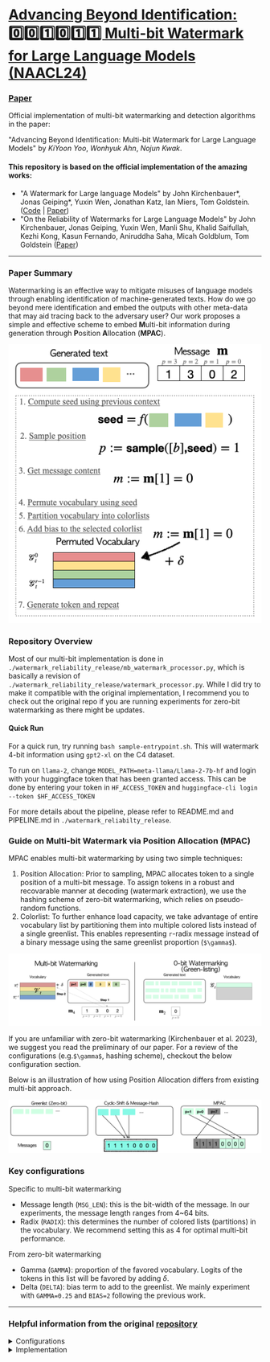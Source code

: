 # [Advancing Beyond Identification: 0️⃣0️⃣1️⃣0️⃣1️⃣1️⃣  Multi-bit Watermark for Large Language Models (NAACL24)](https://arxiv.org/abs/2301.10226) 


### [Paper](https://arxiv.org/abs/2308.00221)

Official implementation of multi-bit watermarking and detection algorithms in the paper:

"Advancing Beyond Identification: Multi-bit Watermark for Large Language Models" by _KiYoon Yoo_, _Wonhyuk Ahn_, _Nojun Kwak_.   

#### This repository is based on the official implementation of the amazing works: 
 - "A Watermark for Large language Models" by John Kirchenbauer*, Jonas Geiping*, Yuxin Wen, Jonathan Katz, 
Ian Miers, Tom Goldstein. ([Code](https://github.com/jwkirchenbauer/lm-watermarking) | [Paper](https://arxiv.org/abs/2301.10226))
 - "On the Reliability of Watermarks for Large Language Models" by John Kirchenbauer, Jonas Geiping, Yuxin Wen, Manli Shu, 
Khalid Saifullah, Kezhi Kong, Kasun Fernando, Aniruddha Saha, Micah Goldblum, Tom Goldstein ([Paper](https://arxiv.org/abs/2306.04634))



---
### Paper Summary 
Watermarking is an effective way to mitigate misuses of 
language models through enabling identification of machine-generated texts.
How do we go beyond mere identification and embed the outputs with other meta-data that may aid
tracing back to the adversary user? Our work proposes a simple and 
effective scheme to embed **M**ulti-bit information during generation through **P**osition **A**llocation (**MPAC**).     

<p align="center">
  <img src="figures/flow-diagram.png">
</p>

### Repository Overview
Most of our multi-bit implementation is done in `./watermark_reliability_release/mb_watermark_processor.py`, 
which is basically a revision of `./watermark_reliability_release/watermark_processor.py`. 
While I did try to make it compatible with the original implementation,
I recommend you to check out the original repo if you are running experiments for zero-bit watermarking as there 
might be updates.

#### Quick Run
For a quick run, try running `bash sample-entrypoint.sh`. This will watermark 4-bit information using `gpt2-xl` on the C4 dataset.

To run on `llama-2`, change `MODEL_PATH=meta-llama/Llama-2-7b-hf` and login with your huggingface token that has been granted access.
This can be done by entering your token in `HF_ACCESS_TOKEN` and `huggingface-cli login --token $HF_ACCESS_TOKEN`

For more details about the pipeline, please refer to README.md and PIPELINE.md  in `./watermark_reliabilty_release`. 

### Guide on Multi-bit Watermark via Position Allocation (MPAC)
MPAC enables multi-bit watermarking by using two simple techniques:
1. Position Allocation: Prior to sampling, MPAC allocates token to a single position of a multi-bit message. To assign tokens in a robust and\
recovarable manner at decoding (watermark extraction), we use the hashing scheme of zero-bit watermarking, which
relies on pseudo-random functions.
2. Colorlist: To further enhance load capacity, we take advantage of entire vocabulary list by partitioning them into multiple
colored lists instead of a single greenlist. This enables representing `r`-radix message instead of a binary message using the same
greenlist proportion (`$\gamma$`). 

![image](figures/overview.png)


If you are unfamiliar with zero-bit watermarking (Kirchenbauer et al. 2023), we suggest you read the preliminary of our paper.
For a review of the configurations (e.g.`$\gamma$`, hashing scheme), checkout the below configuration section.

Below is an illustration of how using Position Allocation differs from existing multi-bit approach.

![image](figures/overview-comparison.png)

### Key configurations
Specific to multi-bit watermarking
- Message length (`MSG_LEN`): this is the bit-width of the message. In our experiments, the message length ranges from 4~64 bits.
- Radix (`RADIX`): this determines the number of colored lists (partitions) in the vocabulary. We recommend setting this
as 4 for optimal multi-bit performance.

From zero-bit watermarking
- Gamma (`GAMMA`): proportion of the favored vocabulary. Logits of the tokens in this list will be favored by adding $\delta$.
- Delta (`DELTA`): bias term to add to the greenlist. 
We mainly experiment with `GAMMA=0.25` and `BIAS=2` following the previous work. 

---
### Helpful information from the original [repository](https://github.com/jwkirchenbauer/lm-watermarking)
<details>
<summary> Configurations </summary>

**TL;DR**: As a baseline generation setting, we suggest default values of `gamma=0.25` and `delta=2.0`. Reduce delta if text quality is negatively impacted. For the context width, h, we recommend a moderate value, i.e. h=4, and as a default PRF we recommend `selfhash`, but can use `minhash` if you want. Reduce h if more robustness against edits is required. Note however that the choice of PRF only matters if h>1. The recommended PRF and context width can be easily selected by instantiating the watermark processor and detector with `seeding_scheme="selfhash"` (a shorthand for `seeding_scheme="ff-anchored_minhash_prf-4-True-15485863"`, but do use a different base key if actually deploying). For detection, always run with `--ignore--repeated-ngrams=True`.

1) **Logit bias delta**: The magnitude of delta determines the strength of the watermark. A sufficiently large value of delta recovers a "hard" watermark that encodes 1 bit of information at every token, but this is not an advisable setting, as it strongly affects model quality. A moderate delta in the range of [0.5, 2.0] is appropriate for normal use cases, but the strength of delta is relative to the entropy of the output distribution. Models that are overconfident, such as instruction-tuned models, may benefit from choosing a larger delta value. With non-infinite delta values, the watermark strength is directly proportional to the (spike) entropy of the text and exp(delta) (see Theorem 4.2 in our paper).

2) **Context width h**: Context width is the length of the context which is taken into account when seeding the watermark at each location. The longer the context, the "more random" the red/green list partitions are, and the less detectable the watermark is. For private watermarks, this implies that the watermark is harder to discover via brute-force (with an exponential increase in hardness with increasing context width h).
In the limit of a very long context width, we approach the "undetectable" setting of https://eprint.iacr.org/2023/763. However, the longer the context width, the less "nuclear" the watermark is, and robustness to paraphrasing and other attacks decreases. In the limit of h=0, the watermark is independent of local context and, as such, it is minimally random, but maximally robust against edits (see https://arxiv.org/abs/2306.17439).

3) **Ignoring repeated ngrams**: The watermark is only pseudo-random based on the local context. Whenever local context repeats, this constitutes a violation of the assumption that the PRNG numbers used to seed the green/red partition operation are drawn iid. (See Sec.4. in our paper for details). For this reason, p-values for text with repeated n-grams (n-gram here meaning context + chosen token) will be misleading. As such, detection should be run with `--ignore-repeated-ngrams` set to `True`. An additional, detailed analysis of this effect can be found in http://arxiv.org/abs/2308.00113.

4) **Choice of pseudo-random-function** (PRF): This choice is only relevant if context width h>1 and determines the robustness of the hash of the context against edits. In our experiments we find "min"-hash PRFs to be the most performant in striking a balance between maximizing robustness and minimizing impact on text quality. In comparison to a PRF that depends on the entire context, this PRF only depends on a single, randomly chosen token from the context.

5) **Self-Hashing**: It is possible to extend the context width of the watermark onto the current token. This effectively extends the context width "for-free" by one. The only downside is that this approach requires hashing all possible next tokens, and applying the logit bias only to tokens where their inclusion in the context would produce a hash that includes this token on the green list. This is slow in the way we implement it, because we use cuda's pseudorandom number generator and a simple inner-loop implementation, but in principle has a negligible cost, compared to generating new tokens if engineered for deployment. A generalized algorithm for self-hashing can be found as Alg.1 in http://arxiv.org/abs/2306.04634.

6) **Gamma**: Gamma denotes the fraction of the vocabulary that will be in each green list. We find gamma=0.25 to be slightly more optimal empirically, but this is a minor effect and reasonable values of gamma between 0.25 and 0.75 will lead to reasonable watermark. A intuitive argument can be made for why this makes it easier to achieve a fraction of green tokens sufficiently higher than gamma to reject the null hypothesis, when you choose a lower gamma value.

7) **Base Key**: Our watermark is salted with a small base key of 15485863 (the millionth prime). If you deploy this watermark, we do not advise re-using this key.
</details>

<details>
<summary> Implementation </summary>
Implementation is based on the "logit processor" abstraction provided by the [huggingface/transformers 🤗](https://github.com/huggingface/transformers) library.

The `WatermarkLogitsProcessor` is designed to be readily compatible with any model that supports the `generate` API.
Any model that can be constructed using the `AutoModelForCausalLM` or `AutoModelForSeq2SeqLM` factories _should_ be compatible.

The core implementation is defined by the `WatermarkBase`, `WatermarkLogitsProcessor`, and `WatermarkDetector` classes in the file `watermark_processor.py`.
The `demo_watermark.py` script implements a gradio demo interface as well as minimum working example in the `main` function.

Details about the parameters and the detection outputs are provided in the gradio app markdown blocks as well as the argparse definition.

The `homoglyphs.py` and `normalizers.py` modules implement algorithms used by the `WatermarkDetector`. `homoglyphs.py` (and its raw data in `homoglyph_data`) is an updated version of the homoglyph code from the deprecated package described here: https://github.com/life4/homoglyphs.
The `experiments` directory contains pipeline code that we used to run the original experiments in the paper. However this is stale/deprecated
in favor of the implementation in `watermark_processor.py`.



### Abstract Usage of the `WatermarkLogitsProcessor` and `WatermarkDetector`
Implementation is based on the "logit processor" abstraction provided by the [huggingface/transformers 🤗](https://github.com/huggingface/transformers) library.

The `WatermarkLogitsProcessor` is designed to be readily compatible with any model that supports the `generate` API.
Any model that can be constructed using the `AutoModelForCausalLM` or `AutoModelForSeq2SeqLM` factories _should_ be compatible.

Generate watermarked text:
```python
watermark_processor = WatermarkLogitsProcessor(
        vocab=list(tokenizer.get_vocab().values()),
        gamma=args.gamma,
        delta=args.delta,
        seeding_scheme=args.seeding_scheme,
        store_spike_ents=args.store_spike_ents,
        select_green_tokens=True,
        message_length=args.message_length, # specific to multi-bit watermark
        base=args.base, # specific to multi-bit watermark
        device="cuda" if (args.use_gpu and torch.cuda.is_available()) else "cpu",
        **wm_kwargs
    )

tokenized_input = tokenizer(input_text).to(model.device)
# note that if the model is on cuda, then the input is on cuda
# and thus the watermarking rng is cuda-based.
# This is a different generator than the cpu-based rng in pytorch!

output_tokens = model.generate(**tokenized_input,
                               logits_processor=LogitsProcessorList([watermark_processor]))

# if decoder only model, then we need to isolate the
# newly generated tokens as only those are watermarked, the input/prompt is not
output_tokens = output_tokens[:,tokenized_input["input_ids"].shape[-1]:]

output_text = tokenizer.batch_decode(output_without_watermark, skip_special_tokens=True)[0]
```

Detect watermarked text:
```python
watermark_detector = WatermarkDetector(vocab=list(tokenizer.get_vocab().values()),
                                        gamma=0.25, # should match original setting
                                        seeding_scheme="simple_1", # should match original setting
                                        device=model.device, # must match the original rng device type
                                        tokenizer=tokenizer,
                                        z_threshold=4.0,
                                        normalizers=[],
                                        ignore_repeated_bigrams=True,
                                        message_length=args.message_length, # specific to multi-bit watermark
                                        base=args.base, # specific to multi-bit watermark
                                       )

score_dict = watermark_detector.detect(output_text) # or any other text of interest to analyze
```
</details>


